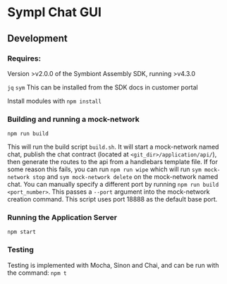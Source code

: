 # Sympl Chat GUI

## Development
### Requires:
Version >v2.0.0 of the Symbiont Assembly SDK, running >v4.3.0

`jq`
`sym` This can be installed from the SDK docs in customer portal

Install modules with `npm install`

### Building and running a mock-network
`npm run build` 

This will run the build script `build.sh`. It will start a mock-network named chat, publish the chat contract (located at `<git_dir>/application/api/`), then generate the routes to the api from a handlebars template file. If for some reason this fails, you can run `npm run wipe` which will run `sym mock-network stop` and `sym mock-network delete` on the mock-network named chat. You can manually specify a different port by running `npm run build <port_number>`. This passes a `--port` argument into the mock-network creation command. This script uses port 18888 as the default base port. 

### Running the Application Server
`npm start`

### Testing
Testing is implemented with Mocha, Sinon and Chai, and can be run with the command:
`npm t`